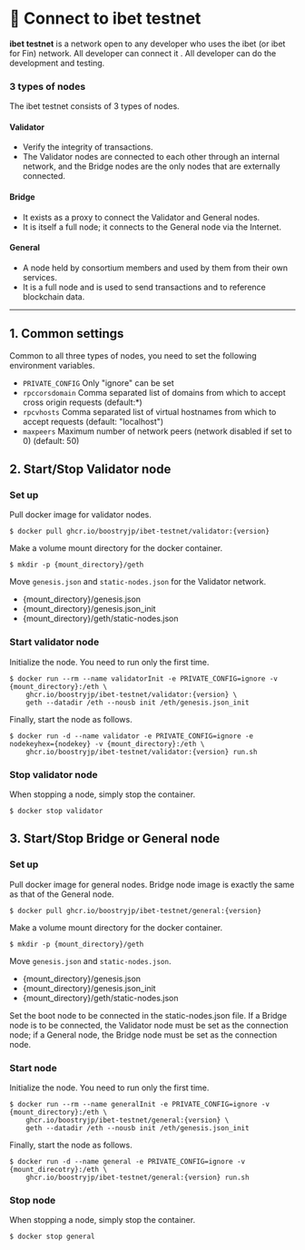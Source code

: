 # 🚀 Connect to ibet testnet

**ibet testnet** is a network open to any developer who uses the ibet (or ibet for Fin) network.
All developer can connect it . 
All developer can do the development and testing.

### 3 types of nodes

The ibet testnet consists of 3 types of nodes.

#### Validator
- Verify the integrity of transactions. 
- The Validator nodes are connected to each other through an internal network, and the Bridge nodes are the only nodes that are externally connected.

#### Bridge
- It exists as a proxy to connect the Validator and General nodes. 
- It is itself a full node; it connects to the General node via the Internet. 

#### General
- A node held by consortium members and used by them from their own services.
- It is a full node and is used to send transactions and to reference blockchain data.

---

## 1. Common settings

Common to all three types of nodes, you need to set the following environment variables.

* `PRIVATE_CONFIG` Only "ignore" can be set  
* `rpccorsdomain` Comma separated list of domains from which to accept cross origin requests (default:*)  
* `rpcvhosts` Comma separated list of virtual hostnames from which to accept requests (default: "localhost")  
* `maxpeers` Maximum number of network peers (network disabled if set to 0) (default: 50)  

## 2. Start/Stop Validator node

### Set up

Pull docker image for validator nodes.
```
$ docker pull ghcr.io/boostryjp/ibet-testnet/validator:{version}
```

Make a volume mount directory for the docker container.
```
$ mkdir -p {mount_directory}/geth
```

Move `genesis.json` and `static-nodes.json` for the Validator network.
- {mount_directory}/genesis.json
- {mount_directory}/genesis.json_init
- {mount_directory}/geth/static-nodes.json

### Start validator node

Initialize the node. You need to run only the first time.
```
$ docker run --rm --name validatorInit -e PRIVATE_CONFIG=ignore -v {mount_directory}:/eth \
    ghcr.io/boostryjp/ibet-testnet/validator:{version} \
    geth --datadir /eth --nousb init /eth/genesis.json_init
```

Finally, start the node as follows.
```
$ docker run -d --name validator -e PRIVATE_CONFIG=ignore -e nodekeyhex={nodekey} -v {mount_directory}:/eth \
    ghcr.io/boostryjp/ibet-testnet/validator:{version} run.sh 
```

### Stop validator node 

When stopping a node, simply stop the container.
```
$ docker stop validator
```

## 3. Start/Stop Bridge or General node

### Set up

Pull docker image for general nodes.
Bridge node image is exactly the same as that of the General node.
```
$ docker pull ghcr.io/boostryjp/ibet-testnet/general:{version}
```

Make a volume mount directory for the docker container.
```
$ mkdir -p {mount_directory}/geth
```

Move `genesis.json` and `static-nodes.json`. 
- {mount_directory}/genesis.json
- {mount_directory}/genesis.json_init
- {mount_directory}/geth/static-nodes.json

Set the boot node to be connected in the static-nodes.json file.
If a Bridge node is to be connected, the Validator node must be set as the connection node; 
if a General node, the Bridge node must be set as the connection node.

### Start node

Initialize the node. You need to run only the first time.
```
$ docker run --rm --name generalInit -e PRIVATE_CONFIG=ignore -v {mount_directory}:/eth \
    ghcr.io/boostryjp/ibet-testnet/general:{version} \
    geth --datadir /eth --nousb init /eth/genesis.json_init
```

Finally, start the node as follows.
```
$ docker run -d --name general -e PRIVATE_CONFIG=ignore -v {mount_direcotry}:/eth \
    ghcr.io/boostryjp/ibet-testnet/general:{version} run.sh 
```

### Stop node 
When stopping a node, simply stop the container.
```
$ docker stop general
```
